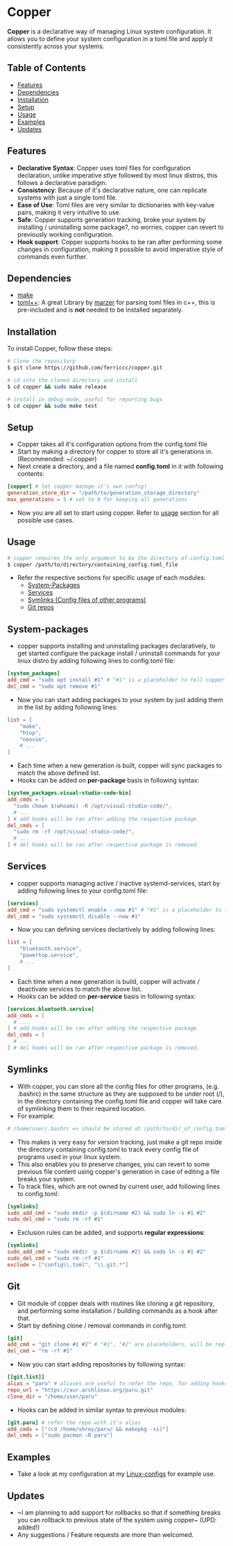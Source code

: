# Copper

**Copper** is a declarative way of managing Linux system configuration. It allows you to define your system configuration in a toml file and apply it consistently across your systems.

## Table of Contents

* [Features](#features)
* [Dependencies](#dependencies)
* [Installation](#installation)
* [Setup](#setup)
* [Usage](#usage)
* [Examples](#examples)
* [Updates](#updates)

## Features

- **Declarative Syntax**: Copper uses toml files for configuration declaration, unlike imperative stlye followed by most linux distros, this follows a declarative paradigm.
- **Consistency**: Because of it's declarative nature, one can replicate systems with just a single toml file.
- **Ease of Use**: Toml files are very similar to dictionaries with key-value pairs, making it very intuitive to use.
- **Safe**: Copper supports generation tracking, broke your system by installing / uninstalling some package?, no worries, copper can revert to previously working configuration.
- **Hook support**: Copper supports hooks to be ran after performing some changes in configuration, making it possible to avoid imperative style of commands even further.

## Dependencies

- [make](https://www.gnu.org/software/make/)
- [toml++](https://github.com/marzer/tomlplusplus): A great Library by [marzer](https://github.com/marzer) for parsing toml files in c++, this is pre-included and is **not** needed to be installed separately.

## Installation

To install Copper, follow these steps:

```bash
# Clone the repository
$ git clone https://github.com/ferriccc/copper.git
```

```bash
# cd into the cloned directory and install
$ cd copper && sudo make release
```

```bash
# install in debug mode, useful for reporting bugs
$ cd copper && sudo make test
```

## Setup
- Copper takes all it's configuration options from the config.toml file
- Start by making a directory for copper to store all it's generations in. (Recommended: ~/.copper)
- Next create a directory, and a file named **config.toml** in it with following contents:
```toml
[copper] # let copper manage it's own config!
generation_store_dir = "/path/to/generation_storage_directory"
max_generations = 5 # set to 0 for keeping all generations
```
- Now you are all set to start using copper. Refer to [usage](#usage) section for all possible use cases.

## Usage
```bash
# copper requires the only argument to be the directory of config.toml file which is to be applied
$ copper /path/to/directory/containing_config.toml_file
```
* Refer the respective sections for specific usage of each modules:
    * [System-Packages](#system-packages)
    * [Services](#services)
    * [Symlinks (Config files of other programs)](#symlinks)
    * [Git repos](#git)

## System-packages
* copper supports installing and uninstalling packages declaratively, to get started configure the package install / uninstall commands for your linux distro by adding following lines to config.toml file:
```toml
[system_packages] 
add_cmd = "sudo apt install #1" # "#1" is a placeholder to tell copper to replace it with package name
del_cmd = "sudo apt remove #1"
```
* Now you can start adding packages to your system by just adding them in the list by adding following lines:
```toml
list = [
    "make",
    "htop",
    "neovim",
    # ...
]
```
* Each time when a new generation is built, copper will sync packages to match the above defined list.
* Hooks can be added on **per-package** basis in following syntax:
```toml
[system_packages.visual-studio-code-bin]
add_cmds = [
  "sudo chown $(whoami) -R /opt/visual-studio-code/",
  # ...
] # add hooks will be ran after adding the respective package
del_cmds = [
  "sudo rm -rf /opt/visual-studio-code/",
  # ...
] # del hooks will be ran after respective package is removed.
```

## Services
* copper supports managing active / inactive systemd-services, start by adding following lines to your config.toml file:
```toml
[services]
add_cmd = "sudo systemctl enable --now #1" # "#1" is a placeholder to tell copper to replace it with service name
del_cmd = "sudo systemctl disable --now #1"
```
* Now you can defining services declartively by adding following lines:
```toml
list = [
    "bluetooth.service", 
    "powertop.service",
    # ...
]
```
* Each time when a new generation is build, copper will activate / deactivate services to match the above list.
* Hooks can be added on **per-service** basis in following syntax:
```toml
[services.bluetooth.service]
add_cmds = [
  # ...
] # add hooks will be ran after adding the respective package
del_cmds = [
  # ...
] # del hooks will be ran after respective package is removed.
```

## Symlinks
* With copper, you can store all the config files for other programs, (e.g. .bashrc) in the same structure as they are supposed to be under root (/), in the directory containing the config.toml file and copper will take care of symlinking them to their required location.
* For example:
``` bash
# /home/user/.bashrc => should be stored at /path/to/dir_of_config.toml/home/user/.bashrc
```
* This makes is very easy for version tracking, just make a git repo inside the directory containing config.toml to track every config file of programs used in your linux system.
* This also enables you to preserve changes, you can revert to some previous file content using copper's generation in case of editing a file breaks your system.
* To track files, which are not owned by current user, add following lines to config.toml:
```toml
[symlinks]
sudo_add_cmd = "sudo mkdir -p $(dirname #2) && sudo ln -s #1 #2"
sudo_del_cmd = "sudo rm -rf #1"
```
* Exclusion rules can be added, and supports **regular expressions**:
```toml
[symlinks]
sudo_add_cmd = "sudo mkdir -p $(dirname #2) && sudo ln -s #1 #2"
sudo_del_cmd = "sudo rm -rf #1"
exclude = ["config\\.toml", "\\.git.*"]
```
## Git
* Git module of copper deals with routines like cloning a git repository, and performing some installation / building commands as a hook after that.
* Start by defining clone / removal commands in config.toml:
```toml
[git]
add_cmd = "git clone #1 #2" # "#1", "#2" are placeholders, will be replaced by repo url, destination respectively
del_cmd = "rm -rf #1"
```
* Now you can start adding repositories by following syntax:
```toml
[[git.list]]
alias = "paru" # aliases are useful to refer the repo, for adding hooks in future
repo_url = "https://aur.archlinux.org/paru.git"
clone_dir = "/home/user/paru"
```
* Hooks can be added in similar syntax to previous modules:
```toml
[git.paru] # refer the repo with it's alias
add_cmds = ["(cd /home/shrey/paru/ && makepkg -si)"]
del_cmds = ["sudo pacman -R paru"]
```

## Examples
- Take a look at my configuration at my [Linux-configs](https://github.com/Ferriccc/my-linux-configs) for example use.

## Updates
- ~I am planning to add support for rollbacks so that if something breaks you can rollback to previous state of the system using copper~ (UPD: added!)
- Any suggestions / Feature requests are more than welcomed.
